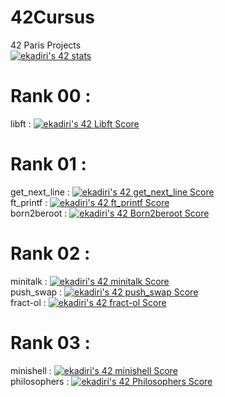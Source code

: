 # 42Cursus
42 Paris Projects\
[![ekadiri's 42 stats](https://badge42.vercel.app/api/v2/clagntgqi00540gjyw2m1qo3y/stats?cursusId=21&coalitionId=48)](https://github.com/JaeSeoKim/badge42)

# Rank 00 :

libft : [![ekadiri's 42 Libft Score](https://badge42.vercel.app/api/v2/clagntgqi00540gjyw2m1qo3y/project/2868434)](https://github.com/JaeSeoKim/badge42)

# Rank 01 :

get_next_line : [![ekadiri's 42 get_next_line Score](https://badge42.vercel.app/api/v2/clagntgqi00540gjyw2m1qo3y/project/2877695)](https://github.com/JaeSeoKim/badge42)\
ft_printf : [![ekadiri's 42 ft_printf Score](https://badge42.vercel.app/api/v2/clagntgqi00540gjyw2m1qo3y/project/2877696)](https://github.com/JaeSeoKim/badge42)\
born2beroot : [![ekadiri's 42 Born2beroot Score](https://badge42.vercel.app/api/v2/clagntgqi00540gjyw2m1qo3y/project/2877697)](https://github.com/JaeSeoKim/badge42)

# Rank 02 :

minitalk : [![ekadiri's 42 minitalk Score](https://badge42.vercel.app/api/v2/clagntgqi00540gjyw2m1qo3y/project/2898833)](https://github.com/JaeSeoKim/badge42)\
push_swap : [![ekadiri's 42 push_swap Score](https://badge42.vercel.app/api/v2/clagntgqi00540gjyw2m1qo3y/project/2898834)](https://github.com/JaeSeoKim/badge42)\
fract-ol : [![ekadiri's 42 fract-ol Score](https://badge42.vercel.app/api/v2/clagntgqi00540gjyw2m1qo3y/project/2898831)](https://github.com/JaeSeoKim/badge42)

# Rank 03 :

minishell : [![ekadiri's 42 minishell Score](https://badge42.vercel.app/api/v2/clagntgqi00540gjyw2m1qo3y/project/2965188)](https://github.com/JaeSeoKim/badge42)\
philosophers : [![ekadiri's 42 Philosophers Score](https://badge42.vercel.app/api/v2/clagntgqi00540gjyw2m1qo3y/project/2965190)](https://github.com/JaeSeoKim/badge42)
